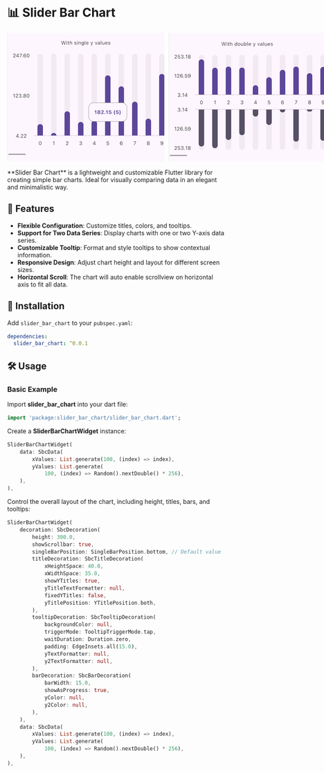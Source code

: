 # 📊 Slider Bar Chart
<div style="display: flex;">
  <img src="screenshots/1.png" alt="Screenshot 1" style="max-height: 300px; margin-right: 10px;">
  <img src="screenshots/2.png" alt="Screenshot 2" style="max-height: 300px;">
</div>
<br>
**Slider Bar Chart** is a lightweight and customizable Flutter library for creating simple bar charts. Ideal for visually comparing data in an elegant and minimalistic way.

## 🌟 Features

- **Flexible Configuration**: Customize titles, colors, and tooltips.
- **Support for Two Data Series**: Display charts with one or two Y-axis data series.
- **Customizable Tooltip**: Format and style tooltips to show contextual information.
- **Responsive Design**: Adjust chart height and layout for different screen sizes.
- **Horizontal Scroll**: The chart will auto enable scrollview on horizontal axis to fit all data.

## 🚀 Installation

Add `slider_bar_chart` to your `pubspec.yaml`:

```yaml
dependencies:
  slider_bar_chart: ^0.0.1
```

## 🛠️ Usage

### Basic Example
Import **slider_bar_chart** into your dart file:
```dart
import 'package:slider_bar_chart/slider_bar_chart.dart';
```

Create a **SliderBarChartWidget** instance:
```dart
SliderBarChartWidget(
    data: SbcData(
        xValues: List.generate(100, (index) => index),
        yValues: List.generate(
            100, (index) => Random().nextDouble() * 256),
    ),
),
```

Control the overall layout of the chart, including height, titles, bars, and tooltips:
```dart
SliderBarChartWidget(
    decoration: SbcDecoration(
        height: 300.0, 
        showScrollbar: true, 
        singleBarPosition: SingleBarPosition.bottom, // Default value
        titleDecoration: SbcTitleDecoration(
            xHeightSpace: 40.0,
            xWidthSpace: 35.0,
            showYTitles: true,
            yTitleTextFormatter: null,
            fixedYTitles: false,
            yTitlePosition: YTitlePosition.both,
        ),
        tooltipDecoration: SbcTooltipDecoration(
            backgroundColor: null,
            triggerMode: TooltipTriggerMode.tap,
            waitDuration: Duration.zero,
            padding: EdgeInsets.all(15.0),
            yTextFormatter: null,
            y2TextFormatter: null,
        ),
        barDecoration: SbcBarDecoration(
            barWidth: 15.0,
            showAsProgress: true,
            yColor: null,
            y2Color: null,
        ),
    ),
    data: SbcData(
        xValues: List.generate(100, (index) => index),
        yValues: List.generate(
            100, (index) => Random().nextDouble() * 256),
    ),
),
```